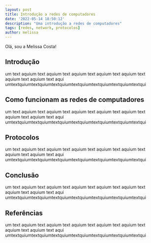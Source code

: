 ```yaml
---
layout: post
title: Introdução a redes de computadores
date: '2022-05-14 18:50:12'
description: "Uma introdução a redes de computadores"
tags: [redes, network, protocolos]
author: melissa
---
```


Olá, sou a Melissa Costa!


## Introdução
um text aquium text aquium text aquium text aquium text aquium text aquium text aquium text aqui
umtextquiumtextquiumtextquiumtextquiumtextquiumtextquiumtextqui

## Como funcionam as redes de computadores
um text aquium text aquium text aquium text aquium text aquium text aquium text aquium text aqui
umtextquiumtextquiumtextquiumtextquiumtextquiumtextquiumtextqui

## Protocolos
um text aquium text aquium text aquium text aquium text aquium text aquium text aquium text aqui
umtextquiumtextquiumtextquiumtextquiumtextquiumtextquiumtextqui

## Conclusão
um text aquium text aquium text aquium text aquium text aquium text aquium text aquium text aqui
umtextquiumtextquiumtextquiumtextquiumtextquiumtextquiumtextqui

## Referências
um text aquium text aquium text aquium text aquium text aquium text aquium text aquium text aqui
umtextquiumtextquiumtextquiumtextquiumtextquiumtextquiumtextqui
